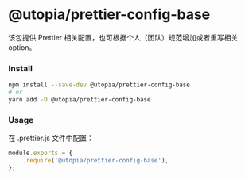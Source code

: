 # @utopia/prettier-config-base

该包提供 Prettier 相关配置，也可根据个人（团队）规范增加或者重写相关 option。

### Install
``` sh
npm install --save-dev @utopia/prettier-config-base
# or 
yarn add -D @utopia/prettier-config-base
```

### Usage
在 .prettier.js 文件中配置：

``` js
module.exports = {
  ...require('@utopia/prettier-config-base'),
};

```